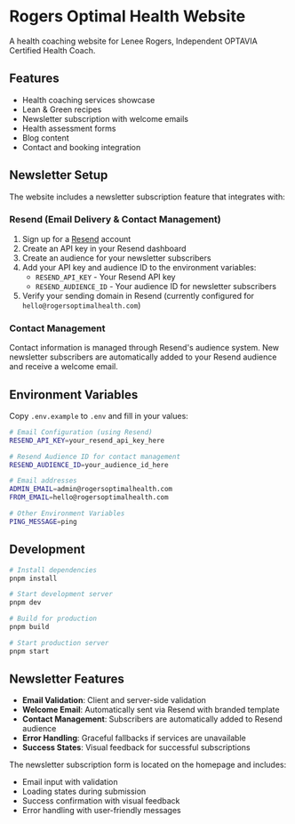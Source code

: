 # Rogers Optimal Health Website

A health coaching website for Lenee Rogers, Independent OPTAVIA Certified Health Coach.

## Features

- Health coaching services showcase
- Lean & Green recipes
- Newsletter subscription with welcome emails
- Health assessment forms
- Blog content
- Contact and booking integration

## Newsletter Setup

The website includes a newsletter subscription feature that integrates with:

### Resend (Email Delivery & Contact Management)
1. Sign up for a [Resend](https://resend.com) account
2. Create an API key in your Resend dashboard
3. Create an audience for your newsletter subscribers
4. Add your API key and audience ID to the environment variables:
   - `RESEND_API_KEY` - Your Resend API key
   - `RESEND_AUDIENCE_ID` - Your audience ID for newsletter subscribers
5. Verify your sending domain in Resend (currently configured for `hello@rogersoptimalhealth.com`)

### Contact Management
Contact information is managed through Resend's audience system. New newsletter subscribers are automatically added to your Resend audience and receive a welcome email.

## Environment Variables

Copy `.env.example` to `.env` and fill in your values:

```bash
# Email Configuration (using Resend)
RESEND_API_KEY=your_resend_api_key_here

# Resend Audience ID for contact management
RESEND_AUDIENCE_ID=your_audience_id_here

# Email addresses
ADMIN_EMAIL=admin@rogersoptimalhealth.com
FROM_EMAIL=hello@rogersoptimalhealth.com

# Other Environment Variables
PING_MESSAGE=ping
```

## Development

```bash
# Install dependencies
pnpm install

# Start development server
pnpm dev

# Build for production
pnpm build

# Start production server
pnpm start
```

## Newsletter Features

- **Email Validation**: Client and server-side validation
- **Welcome Email**: Automatically sent via Resend with branded template
- **Contact Management**: Subscribers are automatically added to Resend audience
- **Error Handling**: Graceful fallbacks if services are unavailable
- **Success States**: Visual feedback for successful subscriptions

The newsletter subscription form is located on the homepage and includes:
- Email input with validation
- Loading states during submission
- Success confirmation with visual feedback
- Error handling with user-friendly messages
